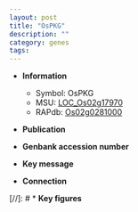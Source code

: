 ```yaml
---
layout: post
title: "OsPKG"
description: ""
category: genes
tags: 
---
```


* **Information**  
    + Symbol: OsPKG  
    + MSU: [LOC_Os02g17970](http://rice.uga.edu/cgi-bin/ORF_infopage.cgi?orf=LOC_Os02g17970)  
    + RAPdb: [Os02g0281000](http://rapdb.dna.affrc.go.jp/viewer/gbrowse_details/irgsp1?name=Os02g0281000)  

* **Publication**  

* **Genbank accession number**  

* **Key message**  

* **Connection**  

[//]: # * **Key figures**  


